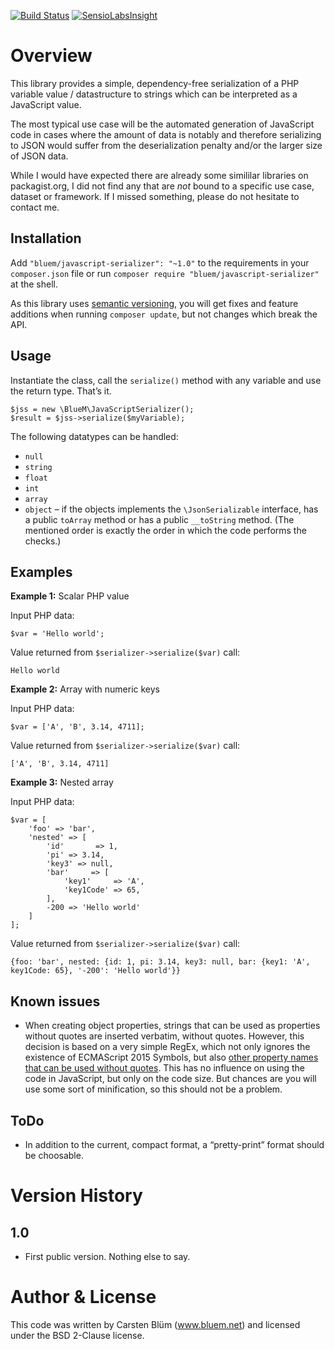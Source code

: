 [![Build Status](https://api.travis-ci.org/BlueM/PHP-JavaScript-Serializer.svg?branch=master)](https://travis-ci.org/BlueM/PHP-JavaScript-Serializer)
[![SensioLabsInsight](https://insight.sensiolabs.com/projects/a2a2401a-906e-4f9d-b889-416890a620ca/mini.png)](https://insight.sensiolabs.com/projects/a2a2401a-906e-4f9d-b889-416890a620ca)

Overview
========

This library provides a simple, dependency-free serialization of a PHP variable value / datastructure to strings which can be interpreted as a JavaScript value.

The most typical use case will be the automated generation of JavaScript code in cases where the amount of data is notably and therefore serializing to JSON would suffer from the deserialization penalty and/or the larger size of JSON data.

While I would have expected there are already some simililar libraries on packagist.org, I did not find any that are *not* bound to a specific use case, dataset or framework. If I missed something, please do not hesitate to contact me.


Installation
-------------
Add `"bluem/javascript-serializer": "~1.0"` to the requirements in your `composer.json` file or run `composer require "bluem/javascript-serializer"` at the shell.

As this library uses [semantic versioning](http://semver.org), you will get fixes and feature additions when running `composer update`, but not changes which break the API.


Usage
----

Instantiate the class, call the `serialize()` method with any variable and use the return type. That’s it.

    $jss = new \BlueM\JavaScriptSerializer();
    $result = $jss->serialize($myVariable);

The following datatypes can be handled:

* `null`
* `string`
* `float`
* `int`
* `array`
* `object` – if the objects implements the `\JsonSerializable` interface, has a public `toArray` method or has a public `__toString` method. (The mentioned order is exactly the order in which the code performs the checks.)


Examples
--------

**Example 1:** Scalar PHP value

Input PHP data:

    $var = 'Hello world';

Value returned from `$serializer->serialize($var)` call:

    Hello world

**Example 2:** Array with numeric keys

Input PHP data:

    $var = ['A', 'B', 3.14, 4711];

Value returned from `$serializer->serialize($var)` call:

    ['A', 'B', 3.14, 4711]


**Example 3:** Nested array
 
Input PHP data:

    $var = [
        'foo' => 'bar',
        'nested' => [
            'id'       => 1,
            'pi' => 3.14,
            'key3' => null,
            'bar'     => [
                'key1'     => 'A',
                'key1Code' => 65,
            ],
            -200 => 'Hello world'
        ]
    ];

Value returned from `$serializer->serialize($var)` call:

    {foo: 'bar', nested: {id: 1, pi: 3.14, key3: null, bar: {key1: 'A', key1Code: 65}, '-200': 'Hello world'}}


Known issues
------------
* When creating object properties, strings that can be used as properties without quotes are inserted verbatim, without quotes. However, this decision is based on a very simple RegEx, which not only ignores the existence of ECMAScript 2015 Symbols, but also [other property names that can be used without quotes](https://mothereff.in/js-properties#12e34). This has no influence on using the code in JavaScript, but only on the code size. But chances are you will use some sort of minification, so this should not be a problem.


ToDo
----
* In addition to the current, compact format, a “pretty-print” format should be choosable.


Version History
=================

1.0
---
* First public version. Nothing else to say.


Author & License
=================
This code was written by Carsten Blüm (www.bluem.net) and licensed under the BSD 2-Clause license.
